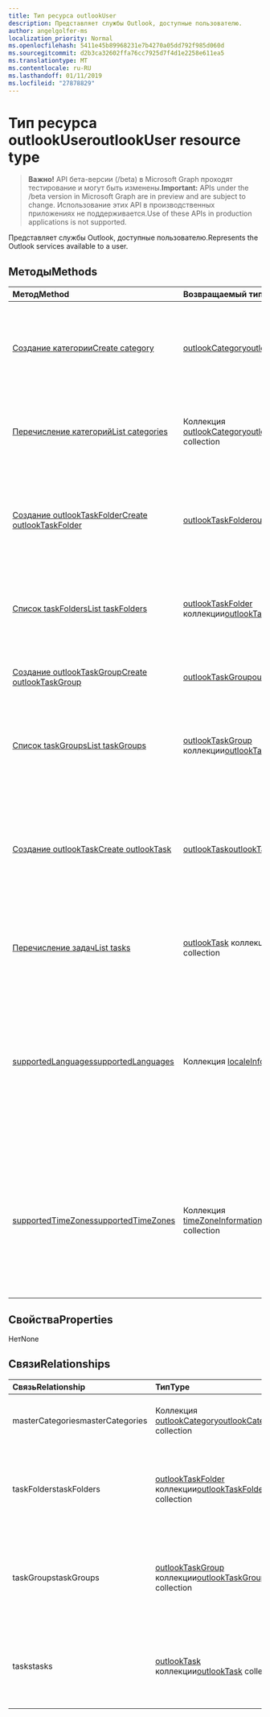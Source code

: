 ```yaml
---
title: Тип ресурса outlookUser
description: Представляет службы Outlook, доступные пользователю.
author: angelgolfer-ms
localization_priority: Normal
ms.openlocfilehash: 5411e45b89968231e7b4270a05dd792f985d060d
ms.sourcegitcommit: d2b3ca32602ffa76cc7925d7f4d1e2258e611ea5
ms.translationtype: MT
ms.contentlocale: ru-RU
ms.lasthandoff: 01/11/2019
ms.locfileid: "27878829"
---
```

# <a name="outlookuser-resource-type"></a><span data-ttu-id="9f391-103">Тип ресурса outlookUser</span><span class="sxs-lookup"><span data-stu-id="9f391-103">outlookUser resource type</span></span>

> <span data-ttu-id="9f391-104">**Важно!** API бета-версии (/beta) в Microsoft Graph проходят тестирование и могут быть изменены.</span><span class="sxs-lookup"><span data-stu-id="9f391-104">**Important:** APIs under the /beta version in Microsoft Graph are in preview and are subject to change.</span></span> <span data-ttu-id="9f391-105">Использование этих API в производственных приложениях не поддерживается.</span><span class="sxs-lookup"><span data-stu-id="9f391-105">Use of these APIs in production applications is not supported.</span></span>

<span data-ttu-id="9f391-106">Представляет службы Outlook, доступные пользователю.</span><span class="sxs-lookup"><span data-stu-id="9f391-106">Represents the Outlook services available to a user.</span></span>


## <a name="methods"></a><span data-ttu-id="9f391-107">Методы</span><span class="sxs-lookup"><span data-stu-id="9f391-107">Methods</span></span>

| <span data-ttu-id="9f391-108">Метод</span><span class="sxs-lookup"><span data-stu-id="9f391-108">Method</span></span>           | <span data-ttu-id="9f391-109">Возвращаемый тип</span><span class="sxs-lookup"><span data-stu-id="9f391-109">Return Type</span></span>    |<span data-ttu-id="9f391-110">Описание</span><span class="sxs-lookup"><span data-stu-id="9f391-110">Description</span></span>|
|:---------------|:--------|:----------|
|[<span data-ttu-id="9f391-111">Создание категории</span><span class="sxs-lookup"><span data-stu-id="9f391-111">Create category</span></span>](../api/outlookuser-post-mastercategories.md) | [<span data-ttu-id="9f391-112">outlookCategory</span><span class="sxs-lookup"><span data-stu-id="9f391-112">outlookCategory</span></span>](outlookcategory.md) |<span data-ttu-id="9f391-113">Создание объекта **outlookCategory** в основном списке категорий пользователя.</span><span class="sxs-lookup"><span data-stu-id="9f391-113">Create an **outlookCategory** object in the user's master list of categories.</span></span>|
|[<span data-ttu-id="9f391-114">Перечисление категорий</span><span class="sxs-lookup"><span data-stu-id="9f391-114">List categories</span></span>](../api/outlookuser-list-mastercategories.md) | <span data-ttu-id="9f391-115">Коллекция [outlookCategory](outlookcategory.md)</span><span class="sxs-lookup"><span data-stu-id="9f391-115">[outlookCategory](outlookcategory.md) collection</span></span> |<span data-ttu-id="9f391-116">Получение всех категорий, определенных для пользователя.</span><span class="sxs-lookup"><span data-stu-id="9f391-116">Get all the categories that have been defined for the user.</span></span>|
|[<span data-ttu-id="9f391-117">Создание outlookTaskFolder</span><span class="sxs-lookup"><span data-stu-id="9f391-117">Create outlookTaskFolder</span></span>](../api/outlookuser-post-taskfolders.md) |[<span data-ttu-id="9f391-118">outlookTaskFolder</span><span class="sxs-lookup"><span data-stu-id="9f391-118">outlookTaskFolder</span></span>](outlooktaskfolder.md)| <span data-ttu-id="9f391-119">Создайте папку задачи в группе задач по умолчанию (`My Tasks`) из почтового ящика пользователя.</span><span class="sxs-lookup"><span data-stu-id="9f391-119">Create a task folder in the default task group (`My Tasks`) of the user's mailbox.</span></span>|
|[<span data-ttu-id="9f391-120">Список taskFolders</span><span class="sxs-lookup"><span data-stu-id="9f391-120">List taskFolders</span></span>](../api/outlookuser-list-taskfolders.md) |<span data-ttu-id="9f391-121">[outlookTaskFolder](outlooktaskfolder.md) коллекции</span><span class="sxs-lookup"><span data-stu-id="9f391-121">[outlookTaskFolder](outlooktaskfolder.md) collection</span></span>| <span data-ttu-id="9f391-122">Получите все папки задач Outlook в почтовом ящике пользователя.</span><span class="sxs-lookup"><span data-stu-id="9f391-122">Get all the Outlook task folders in the user's mailbox.</span></span>|
|[<span data-ttu-id="9f391-123">Создание outlookTaskGroup</span><span class="sxs-lookup"><span data-stu-id="9f391-123">Create outlookTaskGroup</span></span>](../api/outlookuser-post-taskgroups.md) |[<span data-ttu-id="9f391-124">outlookTaskGroup</span><span class="sxs-lookup"><span data-stu-id="9f391-124">outlookTaskGroup</span></span>](outlooktaskgroup.md)| <span data-ttu-id="9f391-125">Создайте группу задач Outlook в почтовом ящике пользователя.</span><span class="sxs-lookup"><span data-stu-id="9f391-125">Create an Outlook task group in the user's mailbox.</span></span>|
|[<span data-ttu-id="9f391-126">Список taskGroups</span><span class="sxs-lookup"><span data-stu-id="9f391-126">List taskGroups</span></span>](../api/outlookuser-list-taskgroups.md) |<span data-ttu-id="9f391-127">[outlookTaskGroup](outlooktaskgroup.md) коллекции</span><span class="sxs-lookup"><span data-stu-id="9f391-127">[outlookTaskGroup](outlooktaskgroup.md) collection</span></span>| <span data-ttu-id="9f391-128">Получение всех групп задач Outlook в почтовом ящике пользователя.</span><span class="sxs-lookup"><span data-stu-id="9f391-128">Get all the Outlook task groups in the user's mailbox.</span></span>|
|[<span data-ttu-id="9f391-129">Создание outlookTask</span><span class="sxs-lookup"><span data-stu-id="9f391-129">Create outlookTask</span></span>](../api/outlookuser-post-tasks.md) |[<span data-ttu-id="9f391-130">outlookTask</span><span class="sxs-lookup"><span data-stu-id="9f391-130">outlookTask</span></span>](outlooktask.md)| <span data-ttu-id="9f391-131">Создание задачи Outlook в группе задач по умолчанию (`My Tasks`) и папки задач по умолчанию (`Tasks`) в почтовом ящике пользователя.</span><span class="sxs-lookup"><span data-stu-id="9f391-131">Create an Outlook task in the default task group (`My Tasks`) and default task folder (`Tasks`) in the user's mailbox.</span></span>|
|[<span data-ttu-id="9f391-132">Перечисление задач</span><span class="sxs-lookup"><span data-stu-id="9f391-132">List tasks</span></span>](../api/outlookuser-list-tasks.md) |<span data-ttu-id="9f391-133">[outlookTask](outlooktask.md) коллекции</span><span class="sxs-lookup"><span data-stu-id="9f391-133">[outlookTask](outlooktask.md) collection</span></span>| <span data-ttu-id="9f391-134">Получите все задачи Outlook в почтовом ящике пользователя.</span><span class="sxs-lookup"><span data-stu-id="9f391-134">Get all the Outlook tasks in the user's mailbox.</span></span>|
|[<span data-ttu-id="9f391-135">supportedLanguages</span><span class="sxs-lookup"><span data-stu-id="9f391-135">supportedLanguages</span></span>](../api/outlookuser-supportedlanguages.md) | <span data-ttu-id="9f391-136">Коллекция [localeInfo](localeinfo.md)</span><span class="sxs-lookup"><span data-stu-id="9f391-136">[localeInfo](localeinfo.md) collection</span></span> | <span data-ttu-id="9f391-137">Получение списка языковых стандартов и языков, который поддерживается для пользователя, в соответствии с настройкой на сервере почтовых ящиков этого пользователя.</span><span class="sxs-lookup"><span data-stu-id="9f391-137">Get the list of locales and languages that is supported for the user, as configured on the user's mailbox server.</span></span> |
|[<span data-ttu-id="9f391-138">supportedTimeZones</span><span class="sxs-lookup"><span data-stu-id="9f391-138">supportedTimeZones</span></span>](../api/outlookuser-supportedtimezones.md) | <span data-ttu-id="9f391-139">Коллекция [timeZoneInformation](timezoneinformation.md)</span><span class="sxs-lookup"><span data-stu-id="9f391-139">[timeZoneInformation](timezoneinformation.md) collection</span></span> | <span data-ttu-id="9f391-140">Получение списка часовых поясов, который поддерживается для пользователя, в соответствии с настройкой на сервере почтовых ящиков этого пользователя.</span><span class="sxs-lookup"><span data-stu-id="9f391-140">Get the list of time zones that is supported for the user, as configured on the user's mailbox server.</span></span> |


## <a name="properties"></a><span data-ttu-id="9f391-141">Свойства</span><span class="sxs-lookup"><span data-stu-id="9f391-141">Properties</span></span>
<span data-ttu-id="9f391-142">Нет</span><span class="sxs-lookup"><span data-stu-id="9f391-142">None</span></span>

## <a name="relationships"></a><span data-ttu-id="9f391-143">Связи</span><span class="sxs-lookup"><span data-stu-id="9f391-143">Relationships</span></span>
| <span data-ttu-id="9f391-144">Связь</span><span class="sxs-lookup"><span data-stu-id="9f391-144">Relationship</span></span> | <span data-ttu-id="9f391-145">Тип</span><span class="sxs-lookup"><span data-stu-id="9f391-145">Type</span></span>   |<span data-ttu-id="9f391-146">Описание</span><span class="sxs-lookup"><span data-stu-id="9f391-146">Description</span></span>|
|:---------------|:--------|:----------|
|<span data-ttu-id="9f391-147">masterCategories</span><span class="sxs-lookup"><span data-stu-id="9f391-147">masterCategories</span></span>|<span data-ttu-id="9f391-148">Коллекция [outlookCategory](../resources/outlookcategory.md)</span><span class="sxs-lookup"><span data-stu-id="9f391-148">[outlookCategory](../resources/outlookcategory.md) collection</span></span>| <span data-ttu-id="9f391-149">Список категорий, определенных для пользователя.</span><span class="sxs-lookup"><span data-stu-id="9f391-149">A list of categories defined for the user.</span></span> | 
|<span data-ttu-id="9f391-150">taskFolders</span><span class="sxs-lookup"><span data-stu-id="9f391-150">taskFolders</span></span>|<span data-ttu-id="9f391-151">[outlookTaskFolder](outlooktaskfolder.md) коллекции</span><span class="sxs-lookup"><span data-stu-id="9f391-151">[outlookTaskFolder](outlooktaskfolder.md) collection</span></span>| <span data-ttu-id="9f391-152">Папки задач Outlook пользователя.</span><span class="sxs-lookup"><span data-stu-id="9f391-152">The user's Outlook task folders.</span></span> <span data-ttu-id="9f391-153">Только для чтения.</span><span class="sxs-lookup"><span data-stu-id="9f391-153">Read-only.</span></span> <span data-ttu-id="9f391-154">Допускается значение null.</span><span class="sxs-lookup"><span data-stu-id="9f391-154">Nullable.</span></span>|
|<span data-ttu-id="9f391-155">taskGroups</span><span class="sxs-lookup"><span data-stu-id="9f391-155">taskGroups</span></span>|<span data-ttu-id="9f391-156">[outlookTaskGroup](outlooktaskgroup.md) коллекции</span><span class="sxs-lookup"><span data-stu-id="9f391-156">[outlookTaskGroup](outlooktaskgroup.md) collection</span></span>| <span data-ttu-id="9f391-157">Группы задач пользователя Outlook.</span><span class="sxs-lookup"><span data-stu-id="9f391-157">The user's Outlook task groups.</span></span> <span data-ttu-id="9f391-158">Только для чтения.</span><span class="sxs-lookup"><span data-stu-id="9f391-158">Read-only.</span></span> <span data-ttu-id="9f391-159">Допускается значение null.</span><span class="sxs-lookup"><span data-stu-id="9f391-159">Nullable.</span></span>|
|<span data-ttu-id="9f391-160">tasks</span><span class="sxs-lookup"><span data-stu-id="9f391-160">tasks</span></span>|<span data-ttu-id="9f391-161">[outlookTask](outlooktask.md) коллекции</span><span class="sxs-lookup"><span data-stu-id="9f391-161">[outlookTask](outlooktask.md) collection</span></span>| <span data-ttu-id="9f391-162">Задачи Outlook пользователя.</span><span class="sxs-lookup"><span data-stu-id="9f391-162">The user's Outlook tasks.</span></span> <span data-ttu-id="9f391-163">Только для чтения.</span><span class="sxs-lookup"><span data-stu-id="9f391-163">Read-only.</span></span> <span data-ttu-id="9f391-164">Допускается значение null.</span><span class="sxs-lookup"><span data-stu-id="9f391-164">Nullable.</span></span>|

<!-- uuid: 8fcb5dbc-d5aa-4681-8e31-b001d5168d79
2015-10-25 14:57:30 UTC -->
<!-- {
  "type": "#page.annotation",
  "description": "outlookUser resource",
  "keywords": "",
  "section": "documentation",
  "tocPath": ""
}-->
